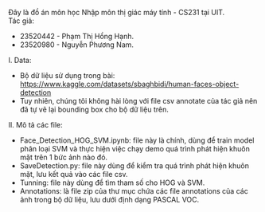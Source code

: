 Đây là đồ án môn học Nhập môn thị giác máy tính - CS231 tại UIT.  
Tác giả: 
- 23520442 - Phạm Thị Hồng Hạnh.
- 23520980 - Nguyễn Phương Nam.

I. Data:
- Bộ dữ liệu sử dụng trong bài: https://www.kaggle.com/datasets/sbaghbidi/human-faces-object-detection
- Tuy nhiên, chúng tôi không hài lòng với file csv annotate của tác giả nên đã tự vẽ lại bounding box cho bộ dữ liệu trên.
  
II. Mô tả các file:
- Face_Detection_HOG_SVM.ipynb: file này là chính, dùng để train model phân loại SVM và thực hiện việc chạy demo quá trình phát hiện khuôn mặt trên 1 bức ảnh nào đó.
- SaveDetection.py: file này dùng để kiểm tra quá trình phát hiện khuôn mặt, lưu kết quả vào các file csv.
- Tunning: file này dùng để tìm tham số cho HOG và SVM.
- Annotations: là file zip của thư mục chứa các file annotations của các ảnh trong bộ dữ liệu, lưu dưới định dạng PASCAL VOC.
